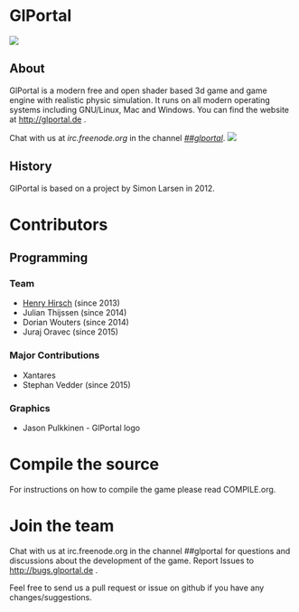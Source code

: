 # GlPortal
<a href="https://jenkins.glportal.de/job/GlPortal/"><img src="https://jenkins.glportal.de/buildStatus/icon?job=GlPortal"></a>

## About
GlPortal is a modern free and open shader based 3d game and game engine with realistic physic simulation.
It runs on all modern operating systems including GNU/Linux, Mac and Windows.
You can find the website at http://glportal.de .

Chat with us at *irc.freenode.org* in the channel [*##glportal*](https://webchat.freenode.net/).
<img src="http://glportal.de/glportal.gif">

## History 
GlPortal is based on a project by Simon Larsen in 2012.
# Contributors
## Programming
### Team
- [Henry Hirsch](http://w3-net.de/) (since 2013)
- Julian Thijssen (since 2014)
- Dorian Wouters (since 2014)
- Juraj Oravec (since 2015)


### Major Contributions
- Xantares
- Stephan Vedder (since 2015)

### Graphics
- Jason Pulkkinen - GlPortal logo

# Compile the source
For instructions on how to compile the game please read COMPILE.org.
# Join the team
Chat with us at irc.freenode.org in the channel ##glportal
for questions and discussions about the development of the game.
Report Issues to http://bugs.glportal.de .

Feel free to send us a pull request or issue on github if you have any changes/suggestions.
